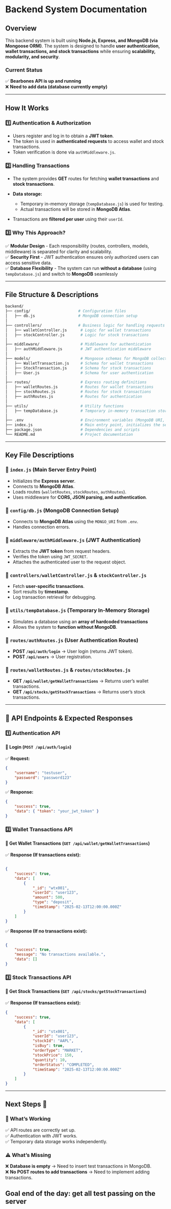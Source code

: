 # **Backend System Documentation**

## **Overview**

This backend system is built using **Node.js, Express, and MongoDB (via Mongoose ORM)**. The system is designed to handle **user authentication, wallet transactions, and stock transactions** while ensuring **scalability, modularity, and security**.

### **Current Status**

✅ **Bearbones API is up and running**  
❌ **Need to add data (database currently empty)**

---

## **How It Works**

### **1️⃣ Authentication & Authorization**

- Users register and log in to obtain a **JWT token**.
- The token is used in **authenticated requests** to access wallet and stock transactions.
- Token verification is done via `authMiddleware.js`.

### **2️⃣ Handling Transactions**

- The system provides **GET** routes for fetching **wallet transactions** and **stock transactions**.

- **Data storage:**
  - Temporary in-memory storage (`tempDatabase.js`) is used for testing.
  - Actual transactions will be stored in **MongoDB Atlas**.
- Transactions are **filtered per user** using their `userId`.

### **3️⃣ Why This Approach?**

✅ **Modular Design** - Each responsibility (routes, controllers, models, middleware) is separated for clarity and scalability.  
✅ **Security First** - JWT authentication ensures only authorized users can access sensitive data.  
✅ **Database Flexibility** - The system can run **without a database** (using `tempDatabase.js`) and switch to **MongoDB** seamlessly

---

## **File Structure & Descriptions**

```bash
backend/
├── config/                     # Configuration files
│   ├── db.js                   # MongoDB connection setup
│
├── controllers/                # Business logic for handling requests
│   ├── walletController.js      # Logic for wallet transactions
│   ├── stockController.js       # Logic for stock transactions
│
├── middleware/                  # Middleware for authentication
│   ├── authMiddleware.js        # JWT authentication middleware
│
├── models/                      # Mongoose schemas for MongoDB collections
│   ├── WalletTransaction.js     # Schema for wallet transactions
│   ├── StockTransaction.js      # Schema for stock transactions
│   ├── User.js                  # Schema for user authentication
│
├── routes/                      # Express routing definitions
│   ├── walletRoutes.js          # Routes for wallet transactions
│   ├── stockRoutes.js           # Routes for stock transactions
│   ├── authRoutes.js            # Routes for authentication
│
├── utils/                       # Utility functions
│   ├── tempDatabase.js          # Temporary in-memory transaction storage
│
├── .env                         # Environment variables (MongoDB URI, JWT Secret)
├── index.js                     # Main entry point, initializes the server
├── package.json                 # Dependencies and scripts
└── README.md                    # Project documentation
```

---

## **Key File Descriptions**

### **🔹 `index.js` (Main Server Entry Point)**

- Initializes the **Express server**.
- Connects to **MongoDB Atlas**.
- Loads routes (`walletRoutes`, `stockRoutes`, `authRoutes`).
- Uses middleware for **CORS, JSON parsing, and authentication**.

### **🔹 `config/db.js` (MongoDB Connection Setup)**

- Connects to **MongoDB Atlas** using the `MONGO_URI` from `.env`.
- Handles connection errors.

### **🔹 `middleware/authMiddleware.js` (JWT Authentication)**

- Extracts the **JWT token** from request headers.
- Verifies the token using `JWT_SECRET`.
- Attaches the authenticated user to the request object.

### **🔹 `controllers/walletController.js` & `stockController.js`**

- Fetch **user-specific transactions**.
- Sort results by **timestamp**.
- Log transaction retrieval for debugging.

### **🔹 `utils/tempDatabase.js` (Temporary In-Memory Storage)**

- Simulates a database using an **array of hardcoded transactions**
- Allows the system to **function without MongoDB**.

### **🔹 `routes/authRoutes.js` (User Authentication Routes)**

- **POST `/api/auth/login`** → User login (returns JWT token).
- **POST `/api/users`** → User registration.

### **🔹 `routes/walletRoutes.js` & `routes/stockRoutes.js`**

- **GET `/api/wallet/getWalletTransactions`** → Returns user’s wallet transactions.
- **GET `/api/stocks/getStockTransactions`** → Returns user’s stock transactions.

---

## **🔗 API Endpoints & Expected Responses**

### **1️⃣ Authentication API**

#### **🔹 Login (`POST /api/auth/login`)**

✅ **Request:**

```json
{
    "username": "testuser",
    "password": "password123"
}

```

✅ **Response:**

```json
{
    "success": true,
    "data": { "token": "your_jwt_token" }
}
```

### **2️⃣ Wallet Transactions API**

#### **🔹 Get Wallet Transactions (`GET /api/wallet/getWalletTransactions`)**

✅ **Response (If transactions exist):**

```json

{
    "success": true,
    "data": [
        {
            "_id": "wtx001",
            "userId": "user123",
            "amount": 500,
            "type": "deposit",
            "timeStamp": "2025-02-13T12:00:00.000Z"
        }
    ]
}
```

✅ **Response (If no transactions exist):**

```json

{
    "success": true,
    "message": "No transactions available.",
    "data": []
}
```

### **3️⃣ Stock Transactions API**

#### **🔹 Get Stock Transactions (`GET /api/stocks/getStockTransactions`)**

✅ **Response (If transactions exist):**

```json
{
    "success": true,
    "data": [
        {
            "_id": "stx001",
            "userId": "user123",
            "stockId": "AAPL",
            "isBuy": true,
            "orderType": "MARKET",
            "stockPrice": 150,
            "quantity": 10,
            "orderStatus": "COMPLETED",
            "timeStamp": "2025-02-13T12:00:00.000Z"
        }
    ]
}
```

---

## **Next Steps 🚀**

### **📌 What’s Working**

✅ API routes are correctly set up.  
✅ Authentication with JWT works.  
✅ Temporary data storage works independently.  

### **⚠️ What’s Missing**

❌ **Database is empty** → Need to insert test transactions in MongoDB.  
❌ **No POST routes to add transactions** → Need to implement adding transactions.

## Goal end of the day: get all test passing on the server
